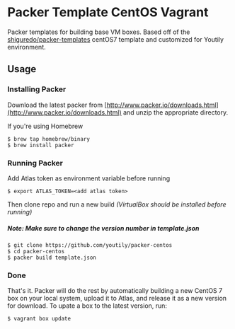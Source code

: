 # Packer Template CentOS Vagrant
Packer templates for building base VM boxes. Based off of the [shiguredo/packer-templates](https://github.com/shiguredo/packer-templates) centOS7 template and customized for Youtily environment.

## Usage

### Installing Packer

Download the latest packer from [http://www.packer.io/downloads.html](http://www.packer.io/downloads.html) and unzip the appropriate directory.

If you're using Homebrew
    
    $ brew tap homebrew/binary
    $ brew install packer
    
### Running Packer

Add Atlas token as environment variable before running

    $ export ATLAS_TOKEN=<add atlas token>

Then clone repo and run a new build *(VirtualBox should be installed before running)*

##### Note: Make sure to change the version number in template.json

    $ git clone https://github.com/youtily/packer-centos
    $ cd packer-centos
    $ packer build template.json

### Done

That's it. Packer will do the rest by automatically building a new CentOS 7 box on your local system, upload it to Atlas, and release it as a new version for download. To upate a box to the latest version, run:

    $ vagrant box update



